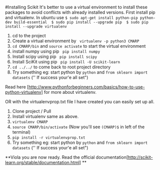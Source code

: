 #Installing Scikit
It's better to use a virtual environment to install these packages to avoid conflicts with already installed versions.
First install pip and virtualenv. In ubuntu use 
``$ sudo apt-get install python-pip python-dev build-essential 
$ sudo pip install --upgrade pip 
$ sudo pip install --upgrade virtualenv ``

1. cd to the project 
2. Create a virtual environment by `` virtualenv -p python3 CMARP``
3. ``cd CMARP/bin`` and ``source activate`` to start the virtual environment
4. install numpy using pip `` pip install numpy``
5. Install scipy using pip `` pip install scipy``
6. Install SciKit using pip `` pip install -U scikit-learn``
7. ``cd ../../`` to come back to root project directory
8. Try something eg: start python by ``python`` and ``from sklearn import datasets`` ('' If success your'e all set")


Read here [http://www.pythonforbeginners.com/basics/how-to-use-python-virtualenv] for more about virtualenv.

OR with the virtualenvprop.txt file I have created you can easily set up all.

1. Clone project / Pull
2. Install virtualenv same as above.
3. ``virtualenv CMARP``
4. ``source CMARP/bin/activate`` (Now you'll see ``(CMARP)$`` in left of the terminal)
5.  ``pip install -r virtualenvprop.txt``
6. Try something eg: start python by ``python`` and ``from sklearn import datasets`` ('' If success your'e all set")


**Viola you are now ready. Read the official documentation[http://scikit-learn.org/stable/documentation.html] **


